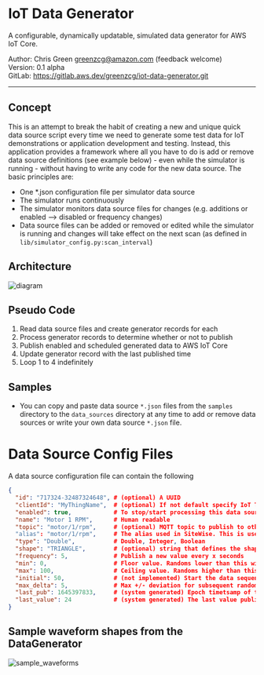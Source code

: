 # IoT Data Generator
A configurable, dynamically updatable, simulated data generator for AWS IoT Core.

Author: Chris Green greenzcg@amazon.com (feedback welcome)<br>
Version: 0.1 alpha<br>
GitLab: https://gitlab.aws.dev/greenzcg/iot-data-generator.git<br>

----
## Concept
This is an attempt to break the habit of creating a new and unique quick data source script every time we need to generate some test data for IoT demonstrations or application development and testing. Instead, this application provides a framework where all you have to do is add or remove data source definitions (see example below) - even while the simulator is running - without having to write any code for the new data source. The basic principles are:
- One *.json configuration file per simulator data source
- The simulator runs continuously
- The simulator monitors data source files for changes (e.g. additions or  enabled --> disabled or frequency changes)
- Data source files can be added or removed or edited while the simulator is running and changes will take effect on the next scan (as defined in ```lib/simulator_config.py:scan_interval```)

## Architecture

![diagram](https://user-images.githubusercontent.com/52392004/177172997-d6af2ba4-641b-4999-9af7-bbf47ad56093.png)

## Pseudo Code
1. Read data source files and create generator records for each
2. Process generator records to determine whether or not to publish
3. Publish enabled and scheduled generated data to AWS IoT Core
4. Update generator record with the last published time
5. Loop 1 to 4 indefinitely

## Samples
- You can copy and paste data source ```*.json``` files from the ```samples``` directory to
the ```data_sources``` directory at any time to add or remove data sources or write
your own data source ```*.json``` file.

# Data Source Config Files
A data source configuration file can contain the following
```json
{
  "id": "717324-32487324648", # (optional) A UUID
  "clientId": "MyThingName",  # (optional) If not default specify IoT Thing name
  "enabled": true,            # To stop/start processing this data source
  "name": "Motor 1 RPM",      # Human readable
  "topic": "motor/1/rpm",     # (optional) MQTT topic to publish to otherwise use the default specified in lib/simulator_config.py:topic
  "alias": "motor/1/rpm",     # The alias used in SiteWise. This is used in the IoT Core Rule
  "type": "Double",           # Double, Integer, Boolean
  "shape": "TRIANGLE",        # (optional) string that defines the shape of the data. Supported shapes are JITTER, TRIANGLE, RAMPUP, RAMPDOWN, PWM25PC, PWM50PC, PWM75PC
  "frequency": 5,             # Publish a new value every x seconds
  "min": 0,                   # Floor value. Randoms lower than this will be set to this value
  "max": 100,                 # Ceiling value. Randoms higher than this will be set to this value
  "initial": 50,              # (not implemented) Start the data sequence with this value
  "max_delta": 5,             # Max +/- deviation for subsequent random values
  "last_pub": 1645397833,     # (system generated) Epoch timetsamp of the last pub time. This is used to calculate the next pub time
  "last_value": 24            # (system generated) The last value published. This is used as the basis for the next random value
}

```
## Sample waveform shapes from the DataGenerator

![sample_waveforms](https://user-images.githubusercontent.com/52392004/177173247-c5a5d986-112f-40b9-b590-02da0e716147.png)
